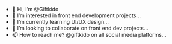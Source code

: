 - 👋 Hi, I’m @Giftkido
- 👀 I’m interested in front end development projects...
- 🌱 I’m currently learning UI/UX design...
- 💞️ I’m looking to collaborate on front end dev projects...
- 📫 How to reach me? @giftkido on all social media platforms...

<!---
Giftkido/Giftkido is a ✨ special ✨ repository because its `README.md` (this file) appears on your GitHub profile.
You can click the Preview link to take a look at your changes.
--->
